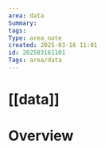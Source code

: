 ```yaml
---
area: data
Summary: 
tags: 
Type: area_note
created: 2025-03-16 11:01
id: 202503161101
Tags: area/data
---
```

# [[data]] 
# Overview


